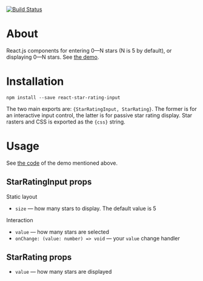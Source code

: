[![Build Status](https://travis-ci.org/ikr/react-star-rating-input.svg?branch=master)](https://travis-ci.org/ikr/react-star-rating-input)

# About

React.js components for entering 0—N stars (N is 5 by default), or displaying 0—N stars. See [the
demo](http://ikr.su/h/react-star-rating-input/demo.html).

# Installation

    npm install --save react-star-rating-input

The two main exports are: `{StarRatingInput, StarRating}`. The former is for an interactive input
control, the latter is for passive star rating display. Star rasters and CSS is exported as the
`{css}` string.

# Usage

See [the code](https://github.com/ikr/react-star-rating-input/blob/master/src/demo.tsx) of the demo
mentioned above.

## StarRatingInput props

Static layout

* `size` — how many stars to display. The default value is 5

Interaction

* `value` — how many stars are selected
* `onChange: (value: number) => void` — your `value` change handler

## StarRating props

* `value` — how many stars are displayed
